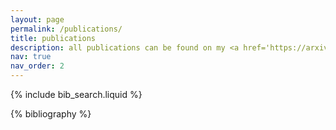 ```yaml
---
layout: page
permalink: /publications/
title: publications
description: all publications can be found on my <a href='https://arxiv.org/a/callus_e_1.html'>arXiv page</a>.
nav: true
nav_order: 2
---
```


<!-- _pages/publications.md -->

<!-- Bibsearch Feature -->

{% include bib_search.liquid %}

<div class="publications">

{% bibliography %}

</div>
